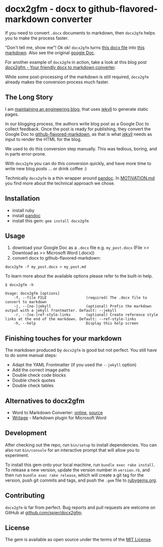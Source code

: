 # docx2gfm - docx to github-flavored-markdown converter

If you need to convert `.docx` documents to markdown, then `docx2gfm` helps you to make the process faster.

"Don't tell me, show me"! Ok ok! `docx2gfm` turns [this docx file](./examples/sample.docx) into [this markdown](./examples/sample.md). Also see the original [google Doc][gDoc].

For another example of `docx2gfm` in action, take a look at this blog post [docx2gfm - Your friendly docx to markdown converter][blog-post].

While some post-processing of the markdown is still required,  `docx2gfm` already makes the conversion process much faster.

## The Long Story

I am [maintaining an engineering blog][uth-tech-stack], that uses [jekyll][jekyll] to generate static pages.

In our blogging process, the authors write blog post as a Google Doc to collect feedback. Once the post is ready for publishing, they convert the Google Doc to [github-flavored-markdown][gfm], as that is what [jekyll][jekyll] needs as input to render the HTML for the blog.

We used to do this conversion step manually. This was tedious, boring, and in parts error-prone.

With `docx2gfm` you can do this conversion quickly, and have more time to write new blog posts ... or drink coffee :)

Technically `docx2gfm` is a thin wrapper around [pandoc][pandoc]. In [MOTIVATION.md](./MOTIVATION.md) you find more about the technical approach we chose.

## Installation

- install ruby
- install [pandoc][pandoc]
- install this gem: `gem install docx2gfm`

## Usage

1. download your Google Doc as a `.docx` file e.g. `my_post.docx` (File >> Download as >> Microsoft Word (.docx))
1. convert docx to github-flavored-markdown:

```
docx2gfm -f my_post.docx > my_post.md
```

To learn more about the available options please refer to the built-in help.

```
$ docx2gfm -h

Usage: docx2gfm [options]
    -f, --file FILE                  (required) The .docx file to convert to markdown
    -j, --[no-]jekyll                (optional) Prefix the markdown output with a jekyll frontmatter. Default: --jekyll
    -r, --[no-]ref-style-links       (optional) Create reference style links at the end of the markdown. Default: --ref-style-links
    -h, --help                       Display this help screen
```

## Finishing touches for your markdown

The markdown produced by `docx2gfm` is good but not perfect. You still have to do some manual steps:

* Adapt the YAML Frontmatter (if you used the `--jekyll` option)
* Add the correct image paths
* Double check code blocks
* Double check quotes
* Double check tables

## Alternatives to docx2gfm

* Word to Markdown Converter: [online](https://word-to-markdown.herokuapp.com/), [source](https://github.com/benbalter/word-to-markdown)
* [Writage](http://www.writage.com) - Markdown plugin for Microsoft Word

## Development

After checking out the repo, run `bin/setup` to install dependencies. You can also run `bin/console` for an interactive prompt that will allow you to experiment.

To install this gem onto your local machine, run `bundle exec rake install`. To release a new version, update the version number in `version.rb`, and then run `bundle exec rake release`, which will create a git tag for the version, push git commits and tags, and push the `.gem` file to [rubygems.org](https://rubygems.org).

## Contributing

`docx2gfm` is far from perfect.
Bug reports and pull requests are welcome on GitHub at [github.com/spier/docx2gfm](https://github.com/spier/docx2gfm).

## License

The gem is available as open source under the terms of the [MIT License](https://opensource.org/licenses/MIT).

[uth]: https://underthehood.meltwater.com/
[gfm]: https://guides.github.com/features/mastering-markdown/
[gDoc]: https://docs.google.com/document/d/16Kww2ic-YgFKskfDxYJu6o_ooSF3IORJh8Ho7XbgngI/edit
[pandoc]: https://pandoc.org/installing.html
[jekyll]: https://jekyllrb.com
[blog-post]: https://spier.hu/2018/12/docx2gfm-your-friendly-docx-to-markdown-converter
[uth-tech-stack]: https://spier.hu/2019/11/a-simple-tech-stack-for-your-engineering-blog
